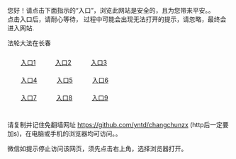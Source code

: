 您好！请点击下面指示的“入口”，浏览此网站是安全的，且为您带来平安。。 <br/>
点击入口后，请耐心等待， 过程中可能会出现无法打开的提示，请忽略，最终会进入网站. </br>

法轮大法在长春<br/>
<div style="padding:10px"><a style="margin:20px" target="_blank" href="https://d25vn4fzm8uhgs.cloudfront.net/2Qpsp?tnwkhzjl" id="ccLink1" rel="nofollow">入口1</a> <a target="_blank" style="margin:20px" href="https://d2b5mt8fqo8vea.cloudfront.net/2Qpsp?freqkzv" id="ccLink2" rel="nofollow">入口2</a> <a style="margin:20px" target="_blank" href="https://d75kl2y5mjr66.cloudfront.net/2Qpsp?eulqrvff" id="ccLink3" rel="nofollow">入口3</a></div>

<div style="padding:10px" ><a style="margin:20px" target="_blank" href="https://d25vn4fzm8uhgs.cloudfront.net/2Qpsp?tnwkhzjl" id="ccLink4" rel="nofollow">入口4</a> <a style="margin:20px" href="https://d2b5mt8fqo8vea.cloudfront.net/2Qpsp?freqkzv" target="_blank" id="ccLink5" rel="nofollow">入口5</a> <a style="margin:20px" href="https://d75kl2y5mjr66.cloudfront.net/2Qpsp?eulqrvff" target="_blank" id="ccLink6" rel="nofollow">入口6</a></div>

<div style="padding:10px"><a style="margin:20px" target="_blank" href="https://d25vn4fzm8uhgs.cloudfront.net/2Qpsp?tnwkhzjl" id="ccLink7" rel="nofollow">入口7</a> <a style="margin:20px" href="https://d2b5mt8fqo8vea.cloudfront.net/2Qpsp?freqkzv" target="_blank" id="ccLink8" rel="nofollow">入口8</a> <a style="margin:20px" target="_blank" href="https://d75kl2y5mjr66.cloudfront.net/2Qpsp?eulqrvff" id="ccLink9" rel="nofollow">入口9</a></div>

<br/>



请复制并记住免翻墙网址 https://github.com/yntd/changchunzx (http后一定要加s)，在电脑或手机的浏览器均可访问。。<br/>

微信如提示停止访问该网页，须先点击右上角，选择浏览器打开。
